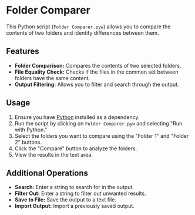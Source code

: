 # Folder Comparer

This Python script (`Folder Comparer.pyw`) allows you to compare the contents of two folders and identify differences between them.

## Features

- **Folder Comparison:** Compares the contents of two selected folders.
- **File Equality Check:** Checks if the files in the common set between folders have the same content.
- **Output Filtering:** Allows you to filter and search through the output.

## Usage

1. Ensure you have [Python](https://www.python.org/downloads/) installed as a dependency.
2. Run the script by clicking on `Folder Comparer.pyw` and selecting "Run with Python."
3. Select the folders you want to compare using the "Folder 1" and "Folder 2" buttons.
4. Click the "Compare" button to analyze the folders.
5. View the results in the text area.

## Additional Operations

- **Search:** Enter a string to search for in the output.
- **Filter Out:** Enter a string to filter out unwanted results.
- **Save to File:** Save the output to a text file.
- **Import Output:** Import a previously saved output.
